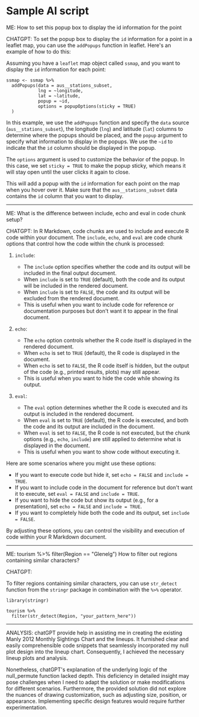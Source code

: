 # Sample AI script

ME: How to set this popup box to display the id information for the point

CHATGPT: To set the popup box to display the `id` information for a point in a leaflet map, you can use the `addPopups` function in leaflet. Here's an example of how to do this:

Assuming you have a `leaflet` map object called `ssmap`, and you want to display the `id` information for each point:

```
ssmap <- ssmap %>% 
  addPopups(data = aus__stations_subset,
            lng = ~longitude,
            lat = ~latitude,
            popup = ~id,
            options = popupOptions(sticky = TRUE)
  )
```

In this example, we use the `addPopups` function and specify the `data` source (`aus__stations_subset`), the longitude (`lng`) and latitude (`lat`) columns to determine where the popups should be placed, and the `popup` argument to specify what information to display in the popups. We use the `~id` to indicate that the `id` column should be displayed in the popup.

The `options` argument is used to customize the behavior of the popup. In this case, we set `sticky = TRUE` to make the popup sticky, which means it will stay open until the user clicks it again to close.

This will add a popup with the `id` information for each point on the map when you hover over it. Make sure that the `aus__stations_subset` data contains the `id` column that you want to display.

---
ME: What is the difference between include, echo and eval in code chunk setup?

CHATGPT: 
In R Markdown, code chunks are used to include and execute R code within your document. The `include`, `echo`, and `eval` are code chunk options that control how the code within the chunk is processed:

1. `include`:
   - The `include` option specifies whether the code and its output will be included in the final output document.
   - When `include` is set to `TRUE` (default), both the code and its output will be included in the rendered document.
   - When `include` is set to `FALSE`, the code and its output will be excluded from the rendered document.
   - This is useful when you want to include code for reference or documentation purposes but don't want it to appear in the final document.

2. `echo`:
   - The `echo` option controls whether the R code itself is displayed in the rendered document.
   - When `echo` is set to `TRUE` (default), the R code is displayed in the document.
   - When `echo` is set to `FALSE`, the R code itself is hidden, but the output of the code (e.g., printed results, plots) may still appear.
   - This is useful when you want to hide the code while showing its output.

3. `eval`:
   - The `eval` option determines whether the R code is executed and its output is included in the rendered document.
   - When `eval` is set to `TRUE` (default), the R code is executed, and both the code and its output are included in the document.
   - When `eval` is set to `FALSE`, the R code is not executed, but the chunk options (e.g., `echo`, `include`) are still applied to determine what is displayed in the document.
   - This is useful when you want to show code without executing it.

Here are some scenarios where you might use these options:

- If you want to execute code but hide it, set `echo = FALSE` and `include = TRUE`.
- If you want to include code in the document for reference but don't want it to execute, set `eval = FALSE` and `include = TRUE`.
- If you want to hide the code but show its output (e.g., for a presentation), set `echo = FALSE` and `include = TRUE`.
- If you want to completely hide both the code and its output, set `include = FALSE`.

By adjusting these options, you can control the visibility and execution of code within your R Markdown document.

---
ME:
tourism %>% 
  filter(Region == "Glenelg")
How to filter out regions containing similar characters?

CHATGPT:

To filter regions containing similar characters, you can use `str_detect` function from the `stringr` package in combination with the `%>%` operator. 

```
library(stringr)

tourism %>%
  filter(str_detect(Region, "your_pattern_here"))
```

---
ANALYSIS:
chatGPT provide help in assisting me in creating the existing Manly 2012 Monthly Sightings Chart and the lineups. It furnished clear and easily comprehensible code snippets that seamlessly incorporated my null plot design into the lineup chart. Consequently, I achieved the necessary lineup plots and analysis.

Nonetheless, chatGPT's explanation of the underlying logic of the null_permute function lacked depth. This deficiency in detailed insight may pose challenges when I need to adapt the solution or make modifications for different scenarios. Furthermore, the provided solution did not explore the nuances of drawing customization, such as adjusting size, position, or appearance. Implementing specific design features would require further experimentation.
